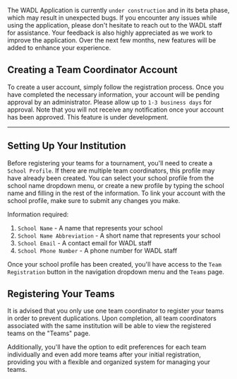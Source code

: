 The WADL Application is currently `under construction` and in its beta phase, which may result in unexpected bugs. If you encounter any issues while using the application, please don't hesitate to reach out to the WADL staff for assistance. Your feedback is also highly appreciated as we work to improve the application. Over the next few months, new features will be added to enhance your experience.

## Creating a Team Coordinator Account

To create a user account, simply follow the registration process. Once you have completed the necessary information, your account will be pending approval by an administrator. Please allow up to `1-3 business days` for approval. Note that you will not receive any notification once your account has been approved. This feature is under development.

---

## Setting Up Your Institution

Before registering your teams for a tournament, you'll need to create a `School Profile`. If there are multiple team coordinators, this profile may have already been created. You can select your school profile from the school name dropdown menu, or create a new profile by typing the school name and filling in the rest of the information. To link your account with the school profile, make sure to submit any changes you make.

Information required:

1. `School Name` - A name that represents your school
2. `School Name Abbreviation` - A short name that represents your school
3. `School Email` - A contact email for WADL staff
4. `School Phone Number` - A phone number for WADL staff

Once your school profile has been created, you'll have access to the `Team Registration` button in the navigation dropdown menu and the `Teams` page.

## Registering Your Teams

It is advised that you only use one team coordinator to register your teams in order to prevent duplications. Upon completion, all team coordinators associated with the same institution will be able to view the registered teams on the "Teams" page.

Additionally, you'll have the option to edit preferences for each team individually and even add more teams after your initial registration, providing you with a flexible and organized system for managing your teams.
